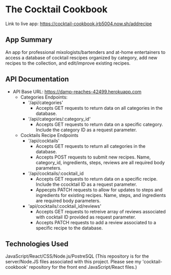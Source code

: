 # The Cocktail Cookbook
Link to live app: https://cocktail-cookbook.jrb5004.now.sh/addrecipe

## App Summary
An app for professional mixologists/bartenders and at-home entertainers to access a database of cocktail rescipes organized by category, add new recipes to the collection, and edit/improve existing recipes.

## API Documentation 
- API Base URL: https://damp-reaches-42499.herokuapp.com
  - Categories Endpoints:
    - '/api/categories'
      - Accepts GET requests to return data on all categories in the database.
    - '/api/categories/:category_id'
      - Accepts GET requests to return data on a specific category.  Include the category ID as a request parameter.
  - Cocktails Recipe Endpoints
    - '/api/cocktails'
      - Accepts GET requests to return all categories in the database.
      - Accepts POST requests to submit new recipes.  Name, category_id, ingredients, steps, reviews are all required body parameters.
    - '/api/cocktails/:cocktail_id
      - Accepts GET requests to return data on a specific recipe.  Include the ccocktail ID as a request parameter.
      - Appecpts PATCH requests to allow for updates to steps and ingredients for existing recipes.  Name, steps, and ingredients are required body parameters.
    - 'api/cocktails/:cocktail_id/reviews'
      - Accepts GET requests to retreive array of reviews associated with cocktail ID provided as request parameter.
      - Accepts PATCH requests to add a review associated to a specific recipe to the database.
    
    


## Technologies Used
JavaScript/React/CSS/Node.js/PostreSQL  (This repository is for the server/Node.JS files associated with this project.  Please see my 'cocktail-cookbook' repository for the front end JavaScript/React files.)
